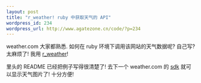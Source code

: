 ```yaml
--- 
layout: post
title: "r_weather! ruby 中获取天气的 API"
wordpress_id: 234
wordpress_url: http://www.agatezone.cn/code/?p=234
---
```

weather.com 大家都熟悉. 如何在 ruby 环境下调用该网站的天气数据呢? 自己写? 太麻烦了! 我用 <a href="http://github.com/ckozus/rweather/tree/master">r_weather</a>!

里头的 README 已经把例子写得很清楚了! 去下一个 weather.com 的 <a href="http://download.weather.com/web/xml/sdk.zip">sdk</a> 就可以显示天气图片了! 十分方便!
